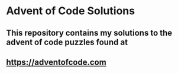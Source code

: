 # Advent of Code Solutions

## This repository contains my solutions to the advent of code puzzles found at 
## https://adventofcode.com
